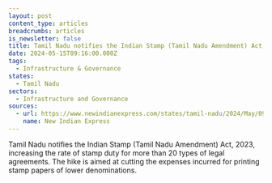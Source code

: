 ```yaml
---
layout: post
content_type: articles
breadcrumbs: articles
is_newsletter: false
title: Tamil Nadu notifies the Indian Stamp (Tamil Nadu Amendment) Act, 2023
date: 2024-05-15T09:16:00.000Z
tags:
  - Infrastructure & Governance 
states:
  - Tamil Nadu
sectors:
  - Infrastructure and Governance
sources:
  - url: https://www.newindianexpress.com/states/tamil-nadu/2024/May/09/tamil-nadu-government-raises-stamp-duty-for-20-types-of-legal-papers#:~:text=According%20to%20the%20bill%2C%20stamp,Rs%2020%20to%20Rs%20500.
    name: New Indian Express
---
```

Tamil Nadu notifies the Indian Stamp (Tamil Nadu Amendment) Act, 2023, increasing the rate of stamp duty for more than 20 types of legal agreements. The hike is aimed at cutting the expenses incurred for printing stamp papers of lower denominations.
